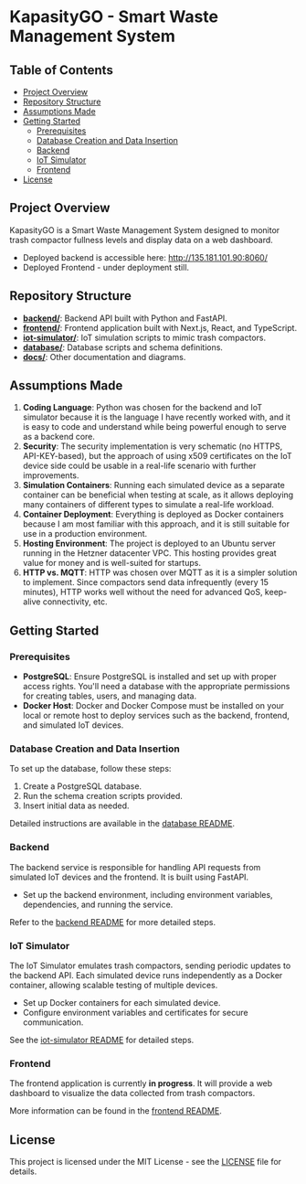 # KapasityGO - Smart Waste Management System

## Table of Contents
- [Project Overview](#project-overview)
- [Repository Structure](#repository-structure)
- [Assumptions Made](#assumptions-made)
- [Getting Started](#getting-started)
  - [Prerequisites](#prerequisites)
  - [Database Creation and Data Insertion](#database-creation-and-data-insertion)
  - [Backend](#backend)
  - [IoT Simulator](#iot-simulator)
  - [Frontend](#frontend)
- [License](#license)

## Project Overview

KapasityGO is a Smart Waste Management System designed to monitor trash compactor fullness levels and display data on a web dashboard.
- Deployed backend is accessible here: http://135.181.101.90:8060/
- Deployed Frontend - under deployment still.

## Repository Structure

- [**backend/**](/backend/README.md): Backend API built with Python and FastAPI.
- [**frontend/**](/frontend/README.md): Frontend application built with Next.js, React, and TypeScript.
- [**iot-simulator/**](/iot-simulator/README.md): IoT simulation scripts to mimic trash compactors.
- [**database/**](/database/README.md): Database scripts and schema definitions.
- [**docs/**](/docs/README.md): Other documentation and diagrams.

## Assumptions Made

1. **Coding Language**: Python was chosen for the backend and IoT simulator because it is the language I have recently worked with, and it is easy to code and understand while being powerful enough to serve as a backend core.
2. **Security**: The security implementation is very schematic (no HTTPS, API-KEY-based), but the approach of using x509 certificates on the IoT device side could be usable in a real-life scenario with further improvements.
3. **Simulation Containers**: Running each simulated device as a separate container can be beneficial when testing at scale, as it allows deploying many containers of different types to simulate a real-life workload.
4. **Container Deployment**: Everything is deployed as Docker containers because I am most familiar with this approach, and it is still suitable for use in a production environment.
5. **Hosting Environment**: The project is deployed to an Ubuntu server running in the Hetzner datacenter VPC. This hosting provides great value for money and is well-suited for startups.
6. **HTTP vs. MQTT**: HTTP was chosen over MQTT as it is a simpler solution to implement. Since compactors send data infrequently (every 15 minutes), HTTP works well without the need for advanced QoS, keep-alive connectivity, etc.

## Getting Started

### Prerequisites
- **PostgreSQL**: Ensure PostgreSQL is installed and set up with proper access rights. You'll need a database with the appropriate permissions for creating tables, users, and managing data.
- **Docker Host**: Docker and Docker Compose must be installed on your local or remote host to deploy services such as the backend, frontend, and simulated IoT devices.

### Database Creation and Data Insertion
To set up the database, follow these steps:
1. Create a PostgreSQL database.
2. Run the schema creation scripts provided.
3. Insert initial data as needed.

Detailed instructions are available in the [database README](/database/README.md).

### Backend
The backend service is responsible for handling API requests from simulated IoT devices and the frontend. It is built using FastAPI.
- Set up the backend environment, including environment variables, dependencies, and running the service.

Refer to the [backend README](/backend/README.md) for more detailed steps.

### IoT Simulator
The IoT Simulator emulates trash compactors, sending periodic updates to the backend API. Each simulated device runs independently as a Docker container, allowing scalable testing of multiple devices.
- Set up Docker containers for each simulated device.
- Configure environment variables and certificates for secure communication.

See the [iot-simulator README](/iot-simulator/README.md) for detailed steps.

### Frontend
The frontend application is currently **in progress**. It will provide a web dashboard to visualize the data collected from trash compactors.

More information can be found in the [frontend README](/frontend/README.md).

## License

This project is licensed under the MIT License - see the [LICENSE](LICENSE) file for details.

